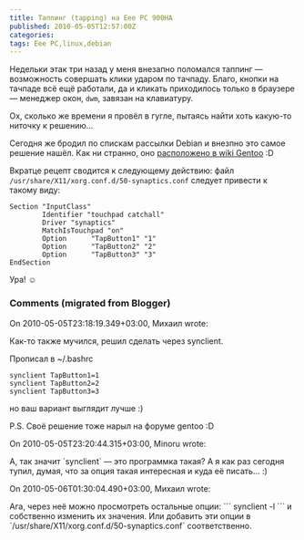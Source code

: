 ```yaml
---
title: Таппинг (tapping) на Eee PC 900HA
published: 2010-05-05T12:57:00Z
categories: 
tags: Eee PC,linux,debian
---
```


Недельки этак три назад у меня внезапно поломался таппинг — возможность совершать клики ударом по тачпаду. Благо, кнопки на тачпаде всё ещё работали, да и кликать приходилось только в браузере — менеджер окон, <code>dwm</code>, завязан на клавиатуру.

Ох, сколько же времени я провёл в гугле, пытаясь найти хоть какую-то ниточку к решению…

Сегодня же бродил по спискам рассылки Debian и внезпно это самое решение нашёл. Как ни странно, оно <a href="http://en.gentoo-wiki.com/wiki/Synaptics_Touchpad#Tapping_does_not_work_anymore">расположено в wiki Gentoo</a> :D

Вкратце рецепт сводится к следующему действию: файл <code>/usr/share/X11/xorg.conf.d/50-synaptics.conf</code> следует привести к такому виду:
```
Section "InputClass"
        Identifier "touchpad catchall"
        Driver "synaptics"
        MatchIsTouchpad "on"
        Option      "TapButton1" "1"
        Option      "TapButton2" "2"
        Option      "TapButton3" "3"
EndSection
```
Ура! ☺

<h3 id='hakyll-convert-comments-title'>Comments (migrated from Blogger)</h3>
<div class='hakyll-convert-comment'>
<p class='hakyll-convert-comment-date'>On 2010-05-05T23:18:19.349+03:00, Михаил wrote:</p>
<p class='hakyll-convert-comment-body'>
Как-то также мучился, решил сделать через synclient.

Прописал в ~/.bashrc
```
synclient TapButton1=1
synclient TapButton2=2
synclient TapButton3=3
```

но ваш вариант выглядит лучше :)

P.S. Своё решение тоже нарыл на форуме  gentoo :D
</p>
</div>

<div class='hakyll-convert-comment'>
<p class='hakyll-convert-comment-date'>On 2010-05-05T23:20:44.315+03:00, Minoru wrote:</p>
<p class='hakyll-convert-comment-body'>
А, так значит `synclient` — это программка такая? А я как раз сегодня тупил, думая, что за опция такая интересная и куда её писать… :)
</p>
</div>

<div class='hakyll-convert-comment'>
<p class='hakyll-convert-comment-date'>On 2010-05-06T01:30:04.490+03:00, Михаил wrote:</p>
<p class='hakyll-convert-comment-body'>
Ага, через неё можно просмотреть остальные опции:
```
synclient -l
```
и собственно изменить их значения. Или добавить эти опции в `/usr/share/X11/xorg.conf.d/50-synaptics.conf` соответственно.
</p>
</div>



